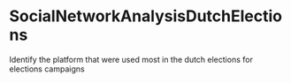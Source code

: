 # SocialNetworkAnalysisDutchElections
Identify the platform that were used most in the dutch elections for elections campaigns
